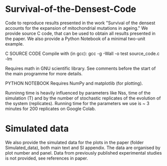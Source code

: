 # Survival-of-the-Densest-Code
Code to reproduce results presented in the work "Survival of the densest accounts for the expansion of mitochondrial mutations in ageing."
We provide source C code, that can be used to obtain all results presented in the paper. We also provide a Python Notebook of a minimal two-unit example.

C SOURCE CODE
Compile with (in gcc): 
gcc -g -Wall -o test source_code.c -lm

Requires math in GNU scientific library.
See comments before the start of the main programme for more details.


PYTHON NOTEBOOK
Requires NumPy and matplotlib (for plotting). 

Runninng time is heavily influenced by parameters like Nss, time of the simulation (T) and by the number of stochastic replicates of the evolution of the system (replicates). Running time for the parameters we use is ~ 3 minutes for 200 replicates on Google Colab.

# Simulated data
We also provide the simulated data for the plots in the paper (folder Simulated_data), both main text and SI appendix.
The data are organised by plot number and panel. Data from previously published experimental studies is not provided, see references in paper.
